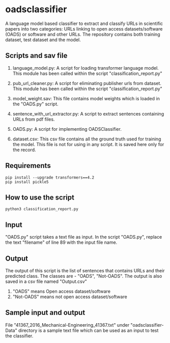 # oadsclassifier

A language model based classifier to extract and classify URLs in scientific papers into two categories: URLs linking to open access datasets/software (OADS) or software and other URLs. The repository contains both training dataset, test dataset and the model. 

Scripts and sav file
---------------
1. language_model.py:
    A script for loading transformer language model. This module has been called within the script "classification_report.py"
    
2. pub_url_cleaner.py:
    A script for eliminating publisher urls from dataset. This module has been called within the script "classification_report.py"

3. model_weight.sav:
   This file contains model weights which is loaded in the "OADS.py" script.
   
4. sentence_with_url_extractor.py:
    A script to extract sentences containing URLs from pdf files.
    
5. OADS.py:
    A script for implementing OADSClassifier.
    
6. dataset.csv:
    This csv file contains all the ground truth used for training the model. This file is not for using in any script. It is saved here only for the record.
    
Requirements
---------------
    pip install --upgrade transformers==4.2
    pip install pickle5
    

How to use the script
---------------------
    python3 classification_report.py

Input
---------------------

"OADS.py" script takes a text file as input. In the script "OADS.py", replace the text "filename" of line 89 with the input file name.

Output
---------------------

The output of this script is the list of sentences that contains URLs and their predicted class. The classes are - "OADS", "Not-OADS". The output is also saved in a csv file named "Output.csv"
1. "OADS" means Open access dataset/software
2. "Not-OADS" means not open access dataset/software

Sample input and output
---------------------
File "41367_2016_Mechanical-Engineering_41367.txt" under "oadsclassifier-Data" directory is a sample text file which can be used as an input to test the classifier.

      
